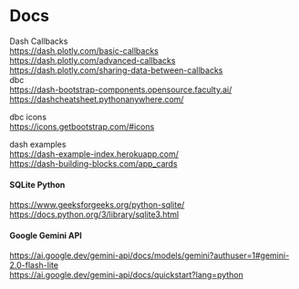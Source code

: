 # Docs
Dash Callbacks <br>
<https://dash.plotly.com/basic-callbacks><br>
<https://dash.plotly.com/advanced-callbacks><br>
<https://dash.plotly.com/sharing-data-between-callbacks><br>
dbc <br>
<https://dash-bootstrap-components.opensource.faculty.ai/><br>
<https://dashcheatsheet.pythonanywhere.com/> <br>

dbc icons <br>
<https://icons.getbootstrap.com/#icons>
<br>

dash examples <br>
<https://dash-example-index.herokuapp.com/><br>
<https://dash-building-blocks.com/app_cards><br>



#### SQLite Python
<https://www.geeksforgeeks.org/python-sqlite/> <br>
<https://docs.python.org/3/library/sqlite3.html> <br>

#### Google Gemini API
<https://ai.google.dev/gemini-api/docs/models/gemini?authuser=1#gemini-2.0-flash-lite> <br>
<https://ai.google.dev/gemini-api/docs/quickstart?lang=python> <br>
